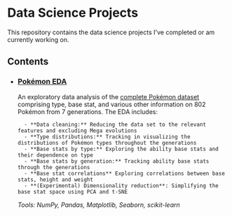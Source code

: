 # Data Science Projects
This repository contains the data science projects I've completed or am currently working on.

## Contents

- ### [Pokémon EDA](https://github.com/chris-winta/Data-Science-Projects/tree/master/Pokemon_EDA)
    An exploratory data analysis of the [complete Pokémon dataset](https://www.kaggle.com/rounakbanik/pokemon) comprising type, base stat, and various other information on 802 Pokémon from 7 generations. The EDA includes:
	
        - **Data cleaning:** Reducing the data set to the relevant features and excluding Mega evolutions
        - **Type distributions:** Tracking in visualizing the distributions of Pokémon types throughout the generations
        - **Base stats by type:** Exploring the ability base stats and their dependence on type
        - **Base stats by generation:** Tracking ability base stats through the generations
        - **Base stat correlations** Exploring correlations between base stats, height and weight
        - **(Experimental) Dimensionality reduction**: Simplifying the base stat space using PCA and t-SNE

    _Tools: NumPy, Pandas, Matplotlib, Seaborn, scikit-learn_